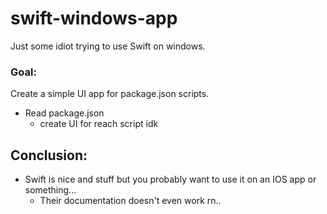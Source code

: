# swift-windows-app
Just some idiot trying to use Swift on windows. 

### Goal: 
Create a simple UI app for package.json scripts.

- Read package.json
   - create UI for reach script idk

## Conclusion:
- Swift is nice and stuff but you probably want to use it on an IOS app or something...
   - Their documentation doesn't even work rn..